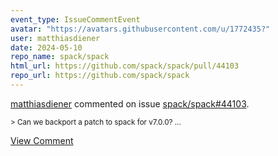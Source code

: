 ```yaml
---
event_type: IssueCommentEvent
avatar: "https://avatars.githubusercontent.com/u/1772435?"
user: matthiasdiener
date: 2024-05-10
repo_name: spack/spack
html_url: https://github.com/spack/spack/pull/44103
repo_url: https://github.com/spack/spack
---
```


<a href='https://github.com/matthiasdiener' target='_blank'>matthiasdiener</a> commented on issue <a href='https://github.com/spack/spack/pull/44103' target='_blank'>spack/spack#44103</a>.

<small>> Can we backport a patch to spack for v7.0.0?...</small>

<a href='https://github.com/spack/spack/pull/44103' target='_blank'>View Comment</a>